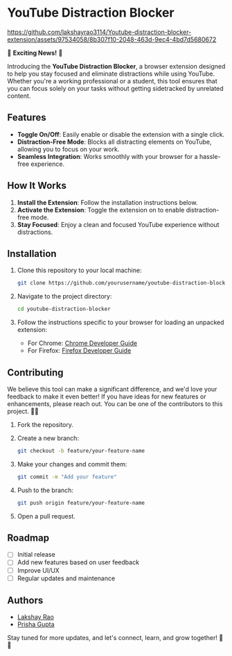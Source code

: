 # YouTube Distraction Blocker











https://github.com/lakshayrao3114/Youtube-distraction-blocker-extension/assets/97534058/8b307f10-2048-463d-9ec4-4bd7d5680672











🚀 **Exciting News!** 🚀

Introducing the **YouTube Distraction Blocker**, a browser extension designed to help you stay focused and eliminate distractions while using YouTube. Whether you're a working professional or a student, this tool ensures that you can focus solely on your tasks without getting sidetracked by unrelated content.

## Features

- **Toggle On/Off**: Easily enable or disable the extension with a single click.
- **Distraction-Free Mode**: Blocks all distracting elements on YouTube, allowing you to focus on your work.
- **Seamless Integration**: Works smoothly with your browser for a hassle-free experience.

## How It Works

1. **Install the Extension**: Follow the installation instructions below.
2. **Activate the Extension**: Toggle the extension on to enable distraction-free mode.
3. **Stay Focused**: Enjoy a clean and focused YouTube experience without distractions.

## Installation

1. Clone this repository to your local machine:
    ```bash
    git clone https://github.com/yourusername/youtube-distraction-blocker.git
    ```

2. Navigate to the project directory:
    ```bash
    cd youtube-distraction-blocker
    ```

3. Follow the instructions specific to your browser for loading an unpacked extension:
    - For Chrome: [Chrome Developer Guide](https://developer.chrome.com/docs/extensions/mv3/getstarted/)
    - For Firefox: [Firefox Developer Guide](https://developer.mozilla.org/en-US/docs/Mozilla/Add-ons/WebExtensions/Your_first_WebExtension)

## Contributing

We believe this tool can make a significant difference, and we'd love your feedback to make it even better! If you have ideas for new features or enhancements, please reach out. You can be one of the contributors to this project. 🤝✨

1. Fork the repository.
2. Create a new branch:
    ```bash
    git checkout -b feature/your-feature-name
    ```

3. Make your changes and commit them:
    ```bash
    git commit -m "Add your feature"
    ```

4. Push to the branch:
    ```bash
    git push origin feature/your-feature-name
    ```

5. Open a pull request.

## Roadmap

- [ ] Initial release
- [ ] Add new features based on user feedback
- [ ] Improve UI/UX
- [ ] Regular updates and maintenance

## Authors

- [Lakshay Rao](https://www.linkedin.com/in/lr-3114p/)
- [Prisha Gupta](https://www.linkedin.com/in/prisha-gupta-3224b1289/)



Stay tuned for more updates, and let's connect, learn, and grow together! 🌱💼


